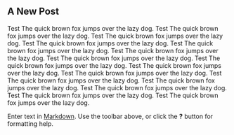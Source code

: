 ## A New Post

Test The quick brown fox jumps over the lazy dog. Test The quick brown fox jumps over the lazy dog. Test The quick brown fox jumps over the lazy dog. Test The quick brown fox jumps over the lazy dog. Test The quick brown fox jumps over the lazy dog. Test The quick brown fox jumps over the lazy dog. Test The quick brown fox jumps over the lazy dog. Test The quick brown fox jumps over the lazy dog. Test The quick brown fox jumps over the lazy dog. Test The quick brown fox jumps over the lazy dog. Test The quick brown fox jumps over the lazy dog. Test The quick brown fox jumps over the lazy dog. Test The quick brown fox jumps over the lazy dog. Test The quick brown fox jumps over the lazy dog. Test The quick brown fox jumps over the lazy dog. 

Enter text in [Markdown](http://daringfireball.net/projects/markdown/). Use the toolbar above, or click the **?** button for formatting help.

